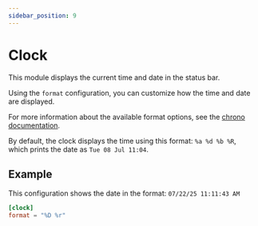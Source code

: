 ```yaml
---
sidebar_position: 9
---
```


# Clock

This module displays the current time and date in the status bar.

Using the `format` configuration, you can customize how the time and date are displayed.

For more information about the available format options, see the [chrono documentation](https://docs.rs/chrono/latest/chrono/format/strftime/index.html).

By default, the clock displays the time using this format: `%a %d %b %R`,  
which prints the date as `Tue 08 Jul 11:04`.

## Example

This configuration shows the date in the format: `07/22/25 11:11:43 AM`

```toml
[clock]
format = "%D %r"
```
